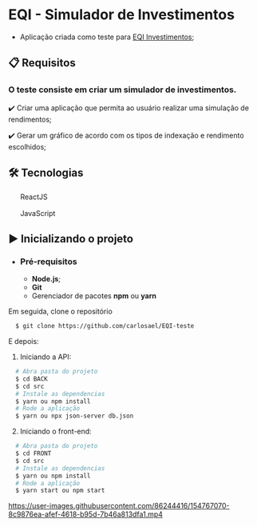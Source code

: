 # EQI - Simulador de Investimentos

- Aplicação criada como teste para [EQI Investimentos](https://eqi.com.br/);

## 📋 Requisitos

### O teste consiste em criar um simulador de investimentos.

✔️ Criar uma aplicação que permita ao usuário realizar uma simulação de rendimentos;

✔️ Gerar um gráfico de acordo com os tipos de indexação e rendimento escolhidos;

## 🛠 Tecnologias

<img src="https://upload.wikimedia.org/wikipedia/commons/thumb/a/a7/React-icon.svg/1200px-React-icon.svg.png" width="20" height="16" /> ReactJS

<img src="https://www.kindpng.com/picc/m/67-678384_transparent-javascript-icon-png-png-download.png" width="16" height="16" /> &nbsp;JavaScript

## ▶️ Inicializando o projeto

- ### **Pré-requisitos**

  - **Node.js**;
  - **Git**
  - Gerenciador de pacotes **npm** ou **yarn**

Em seguida, clone o repositório

```sh
  $ git clone https://github.com/carlosael/EQI-teste
```

E depois:

1. Iniciando a API:

```sh
  # Abra pasta do projeto
  $ cd BACK
  $ cd src
  # Instale as dependencias
  $ yarn ou npm install
  # Rode a aplicação
  $ yarn ou npx json-server db.json
```

2. Iniciando o front-end:

```sh
  # Abra pasta do projeto
  $ cd FRONT
  $ cd src
  # Instale as dependencias
  $ yarn ou npm install
  # Rode a aplicação
  $ yarn start ou npm start
```

https://user-images.githubusercontent.com/86244416/154767070-8c9876ea-afef-4618-b95d-7b46a813dfa1.mp4


